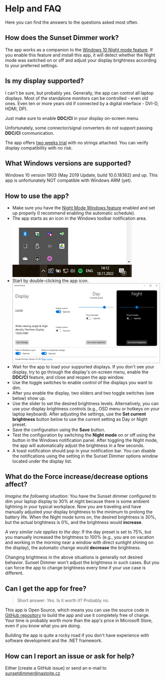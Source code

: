 # Help and FAQ

Here you can find the answers to the questions asked most often.

## How does the Sunset Dimmer work?

The app works as a companion to the [Windows 10 Night mode feature](https://support.microsoft.com/en-us/windows/set-your-display-for-night-time-in-windows-18fe903a-e0a1-8326-4c68-fd23d7aaf136). If you enable this feature and install this app, 
it will detect whether the Night mode was switched on or off and adjust your display brightness according to your preferred settings.

## Is my display supported?

I can't be sure, but probably yes. Generally, the app can control all laptop displays. Most of the standalone monitors can be controlled - even old ones. Even ten or more years old if connected by a digital interface - DVI-D, HDMI, DP).

Just make sure to enable **DDC/CI** in your display on-screen menu.

Unfortunately, some connector/signal converters do not support passing **DDC/CI** communication.

The app offers [two weeks trial](https://apps.microsoft.com/store/detail/9P6MXT53KF20) with no strings attached. You can verify display compatibility with no risk. 

## What Windows versions are supported?

Windows 10 version 1903 (May 2019 Update, build 10.0.18362) and up. This app is unfortunately NOT compatible with Windows ARM (yet).

## How to use the app?

* Make sure you have the [Night Mode Windows feature](https://support.microsoft.com/en-us/windows/set-your-display-for-night-time-in-windows-18fe903a-e0a1-8326-4c68-fd23d7aaf136) enabled and set up properly (I recommend enabling the automatic schedule).
* The app starts as an icon in the Windows toolbar notification area. 
![Notify icon](./assets/help-notify-icon.png)
* Start by double-clicking the app icon.
![Settings window](./assets/help-settings.png)
* Wait for the app to load your supported displays. If you don't see your display, try to go through the display's on-screen menu, enable the **DDC/CI** feature, and close and reopen the app window.
* Use the toggle switches to enable control of the displays you want to dim.
* After you enable the display, two sliders and two toggle switches (see below) show up.
* Use the slider to set the desired brightness levels. Alternatively, you can use your display brightness controls (e.g., OSD menu or hotkeys on your laptop keyboard). After adjusting the settings, use the **Set current brightness** button below to use the current setting as Day or Night preset.
* Save the configuration using the **Save** button.
* Test the configuration by switching the **Night mode** on or off using the button in the Windows notification panel. After toggling the Night mode, the app will automatically adjust the brightness in a few seconds.
* A toast notification should pop in your notification bar. You can disable the notifications using the setting in the Sunset Dimmer options window located under the display list.

## What do the Force increase/decrease options affect?

*Imagine the following situation:* You have the Sunset dimmer configured to dim your laptop display to 30% at night because there is some ambient lightning in your typical workplace. Now you are traveling and have manually adjusted your display brightness to the minimum to prolong the battery life. 
When the Night mode turns on, the desired brightness is 30%, but the actual brightness is 0%, and the brightness would **increase**.

*A very similar rule applies to the day*: If the day preset is set to 75%, but you manually increased the brightness to 100% (e.g., you are on vacation and working in the morning near a window with direct sunlight shining on the display), the automatic change would **decrease** the brightness. 

Changing brightness in the above situations is generally not desired behavior. Sunset Dimmer won't adjust the brightness in such cases. But you can force the app to change brightness every time if your use case is different.

## Can I get the app for free?

> Short answer: *Yes*. Is it worth it? Probably no.

This app is Open Source, which means you can use the source code in [GitHub repository](https://github.com/oookoook/NighttimeDisplayDimmer) to build the app and use it completely free of charge. Your time is probably worth more than the app's price in Microsoft Store, even if you know what you are doing.

Building the app is quite a rocky road if you don't have experience with software development and the .NET framework.

## How can I report an issue or ask for help?

Either [create a GitHub issue] or send an e-mail to [sunsetdimmer@nastojte.cz](mailto:sunsetdimmer@nastojte.cz)
